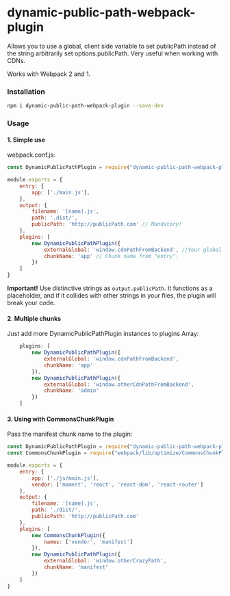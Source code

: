 # dynamic-public-path-webpack-plugin
Allows you to use a global, client side variable to set publicPath 
instead of the string arbitrarily set options.publicPath. 
Very useful when working with CDNs.

Works with Webpack 2 and 1.

### Installation
``` sh
npm i dynamic-public-path-webpack-plugin --save-dev
```

### Usage

#### 1. Simple use
webpack.conf.js:

``` javascript
const DynamicPublicPathPlugin = require("dynamic-public-path-webpack-plugin");

module.exports = {
    entry: {
        app: ['./main.js'],
    },
    output: {
        filename: '[name].js',
        path: '.dist/',
        publicPath: 'http://publicPath.com' // Mandatory!
    },
    plugins: [
        new DynamicPublicPathPlugin({
            externalGlobal: 'window.cdnPathFromBackend', //Your global variable name.
            chunkName: 'app' // Chunk name from "entry".
        })
    ]
}
```

**Important!** 
Use distinctive strings as `output.publicPath`. 
It functions as a placeholder, and if it collides with other strings in
your files, the plugin will break your code.

#### 2. Multiple chunks
Just add more DynamicPublicPathPlugin instances to plugins Array:

``` javascript
    plugins: [
        new DynamicPublicPathPlugin({
            externalGlobal: 'window.cdnPathFromBackend',
            chunkName: 'app'
        }),
        new DynamicPublicPathPlugin({
            externalGlobal: 'window.otherCdnPathFromBackend',
            chunkName: 'admin'
        })
    ]
```


#### 3. Using with CommonsChunkPlugin
Pass the manifest chunk name to the plugin:
``` javascript
const DynamicPublicPathPlugin = require("dynamic-public-path-webpack-plugin");
const CommonsChunkPlugin = require("webpack/lib/optimize/CommonsChunkPlugin");

module.exports = {
    entry: {
        app: ['./js/main.js'],
        vendor: ['moment', 'react', 'react-dom', 'react-router']
    },
    output: {
        filename: '[name].js',
        path: './dist/',
        publicPath: 'http://publicPath.com'
    },
    plugins: [
        new CommonsChunkPlugin({
            names: ['vendor', 'manifest']
        }),
        new DynamicPublicPathPlugin({
            externalGlobal: 'window.otherCrazyPath', 
            chunkName: 'manifest'
        })
    ]
}
```